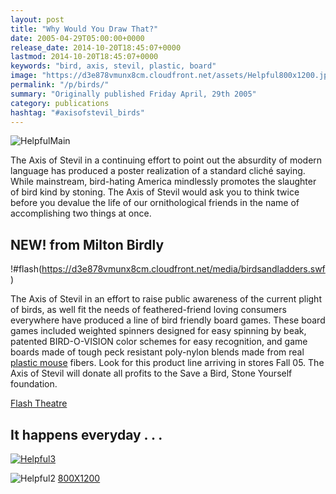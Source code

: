 ```yaml
---
layout: post
title: "Why Would You Draw That?"
date: 2005-04-29T05:00:00+0000
release_date: 2014-10-20T18:45:07+0000
lastmod: 2014-10-20T18:45:07+0000
keywords: "bird, axis, stevil, plastic, board"
image: "https://d3e878vmunx8cm.cloudfront.net/assets/Helpful800x1200.jpg"
permalink: "/p/birds/"
summary: "Originally published Friday April, 29th 2005"
category: publications
hashtag: "#axisofstevil_birds"
---
```


[id_1]: https://d3e878vmunx8cm.cloudfront.net/assets/Helpful800x1200.jpg "HelpfulMain"[id_2]: https://d3e878vmunx8cm.cloudfront.net/assets/Helpfulweb.jpg "Helpful1"[id_3]: https://d3e878vmunx8cm.cloudfront.net/assets/%5Bstevil%5Dtease.jpg "Helpful2"
![HelpfulMain][id_1]

The Axis of Stevil in a continuing effort to point out the absurdity of modern language has produced a poster realization of a standard cliché saying. While mainstream, bird-hating America mindlessly promotes the slaughter of bird kind by stoning. The Axis of Stevil would ask you to think twice before you devalue the life of our ornithological friends in the name of accomplishing two things at once.

## NEW! from Milton Birdly ##

!#flash(https://d3e878vmunx8cm.cloudfront.net/media/birdsandladders.swf)
 
The Axis of Stevil in an effort to raise public awareness of the current plight of birds, as well fit the needs of feathered-friend loving consumers everywhere have produced a line of bird friendly board games. These board games included weighted spinners designed for easy spinning by beak, patented BIRD-O-VISION color schemes for easy recognition, and game boards made of tough peck resistant poly-nylon blends made from real [plastic mouse](/p/mating-habits-of-plastic-animals "plastic mouse") fibers. Look for this product line arriving in stores Fall 05. The Axis of Stevil will donate all profits to the Save a Bird, Stone Yourself foundation.

[Flash Theatre](/flash "Flash Theatre")

## It happens everyday . . . ##

[![Helpful3][id_3]](/st-evil.htm)

![Helpful2][id_2]
[800X1200](https://d3e878vmunx8cm.cloudfront.net/assets/Helpful800x1200.jpg "Helpful 800X1200")
